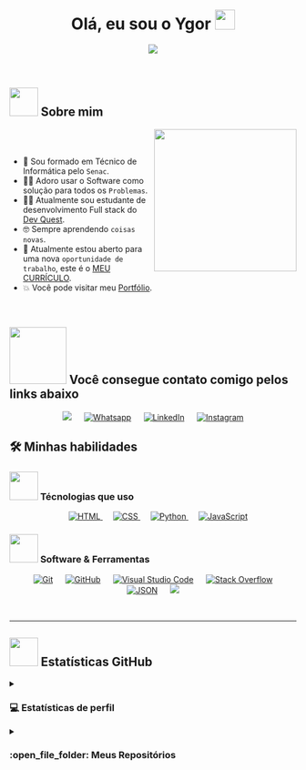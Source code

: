  
 <h1 align="center">Olá, eu sou o Ygor <img src="https://media.giphy.com/media/hvRJCLFzcasrR4ia7z/giphy.gif" width="35"></h1>
<p align="center">
  <a href="https://github.com/DenverCoder1/readme-typing-svg"><img src="https://readme-typing-svg.herokuapp.com?font=Time+New+Roman&color=%23C8BE25&size=25&center=true&vCenter=true&width=600&height=100&lines=Formado+em+Técnico+em+T.I;Estudante+de+Desenvolvimento+Full+Stack;28+anos"></a>
</p>


<br>

## <picture><img src = "https://github.com/7oSkaaa/7oSkaaa/blob/main/Images/about_me.gif?raw=true" width = 50px></picture> Sobre mim
<picture> <img align="right" src="https://github.com/7oSkaaa/7oSkaaa/blob/main/Images/Right_Side.gif?raw=true" width = 250px></picture>

<br><br>

- :school: Sou formado em Técnico de Informática pelo `Senac`.
- :technologist: Adoro usar o Software como solução para todos os `Problemas`.
- :student: Atualmente sou estudante de desenvolvimento Full stack do [Dev Quest](https://devemdobro.com/matriculas-abertas/).
- :nerd_face: Sempre aprendendo `coisas novas`.
- :thinking: Atualmente estou aberto para uma nova `oportunidade de trabalho`, este é o [MEU CURRÍCULO](https://drive.google.com/file/d/1MtzIAFqDwz2JttkGZ1Jph5eCdzEJHFkC/view?usp=drive_link).
- :boom: Você pode visitar meu [Portfólio](https://ygos-96.github.io/portfolio/).
<br>


## <picture> <img src="https://github.com/7oSkaaa/7oSkaaa/blob/main/Images/Connect-with-me.gif?raw=true" width="100px"> </picture> Você consegue contato comigo pelos links abaixo
<p align="center">
	<a href = "mailto:ygs.contato@gmail.com"><img src="https://img.shields.io/badge/gmail-%23EA4335.svg?style=plastic&logo=gmail&logoColor=white" target="_blank"></a>
	 &emsp;
	<a href="https://wa.me/11961802437"><img src="https://img.shields.io/badge/whatsapp-%2325D366.svg?style=plastic&logo=whatsapp&logoColor=white" alt="Whatsapp" target="_blank"/></a>
	 &emsp;
	<a href="https://www.linkedin.com/in/ygor-gs2006"><img src="https://img.shields.io/badge/linkedin-%230A66C2.svg?style=plastic&logo=linkedin&logoColor=white" alt="LinkedIn" target="_blank"/></a>
	 &emsp;
	<a href="https://www.instagram.com/yy60r_/" ><img src="https://img.shields.io/badge/instagram-%23E4405F.svg?style=plastic&logo=instagram&logoColor=white" alt="Instagram" target="_blank"/></a>
</p>



## 🛠️ Minhas habilidades

### <picture> <img src = "https://github.com/7oSkaaa/7oSkaaa/blob/main/Images/Front_End.gif?raw=true" width = 50px>  </picture> Técnologias que uso
<p align="center"> 
  &emsp; 
  <a href="https://www.w3.org/html/" target="_blank"> 
   <img alt="HTML" src="https://img.shields.io/badge/HTML5%20-%23E34F26.svg?style=plastic&logo=html5&logoColor=white">
  </a>   
  &emsp;
  <a href="https://www.w3schools.com/css/" target="_blank">
    <img alt="CSS" src="https://img.shields.io/badge/CSS%20-%231572B6.svg?style=plastic&logo=css3&logoColor=white">
  </a> 
  &emsp;
  <a href="https://www.python.org" target="_blank">
    <img alt="Python" src="https://img.shields.io/badge/react-%2361DAFB.svg?style=plastic&logo=React&logoColor=black">
  </a>
  &emsp;
  <a href="https://developer.mozilla.org/en-US/docs/Web/JavaScript" target="_blank"> 
     <img alt="JavaScript" src="https://img.shields.io/badge/JavaScript%20-%23F7DF1E.svg?style=plastic&logo=javascript&logoColor=black">
   </a>
</p>

 ### <picture> <img src = "https://github.com/7oSkaaa/7oSkaaa/blob/main/Images/Software_Tools.gif?raw=true" width = 50px>  </picture> Software & Ferramentas
 
<p align="center">
  &emsp;
    <a href="#"><img alt="Git" src="https://img.shields.io/badge/Git%20-%23F05033.svg?style=plastic&logo=git&logoColor=white"></a>
  &emsp;
    <a href="#"><img alt="GitHub" src="https://img.shields.io/badge/github-%23181717.svg?style=plastic&logo=github&logoColor=white"></a>
  &emsp;
      <a href="#"><img alt="Visual Studio Code" src="https://img.shields.io/badge/Visual%20Studio%20Code-0078d7.svg?style=plastic&logo=visual-studio-code&logoColor=white"></a>
  &emsp;
    <a href="#"><img alt="Stack Overflow" src="https://img.shields.io/badge/-Stack%20Overflow-FE7A16?style=plastic&logo=stack-overflow&logoColor=white"></a>
  &emsp;
    <a href="#"><img alt="JSON" img src="https://img.shields.io/badge/json-%23000000.svg?style=plastic&logo=json&logoColor=white"></a>
  &emsp;
  <a href="#"><img src="https://img.shields.io/badge/mysql-%234479A1.svg?&style=plastic&logo=mysql&logoColor=white"/></a>
</p>

<br> 

---


## <picture> <img src = "https://github.com/7oSkaaa/7oSkaaa/blob/main/Images/Statistics.gif?raw=true" width = 50px>  </picture> Estatísticas GitHub 
  
<details><summary><h3>💻 Estatísticas de perfil</h3></summary>

----
	
<p align="center">
    <a href="https://github.com/anuraghazra/github-readme-stats">
	    <img alt="ygos-96 Github Stats" src="https://github-readme-stats.vercel.app/api?username=ygos-96&show_icons=true&count_private=true&locale=en&theme=tokyonight&layout=compact" height="230px"/></a>
	  <img src="https://github-readme-stats.vercel.app/api/top-langs?username=ygos-96&langs_count=10&show_icons=true&locale=en&theme=tokyonight" alt="ygos-96" height="230px"/>
<br/>

  <b>Note:</b> As principais linguagens são apenas uma métrica das linguagens em que meu código público consiste e não refletem a experiência ou o nível de habilidade.
  </p>
</details>
	
<details><summary><h3> :open_file_folder: Meus Repositórios </h3></summary>

----
	
<div>
	<p align="center">
	<a href="https://github.com/ygos-96/listagem-pokemon">
      		<img src="https://github-readme-stats.vercel.app/api/pin/?username=ygos-96&repo=listagem-pokemon&theme=tokyonight" alt="GitHub Stats" />
    	</a>
  <p align="center">
	<a href="https://github.com/ygos-96/Selecao-personagens-marvel">
      		<img src="https://github-readme-stats.vercel.app/api/pin/?username=ygos-96&repo=Selecao-personagens-marvel&theme=tokyonight" alt="GitHub Stats" />
    	</a>
	<a href="https://github.com/ygos-96/desafio-css-huddle">
      		<img src="https://github-readme-stats.vercel.app/api/pin/?username=ygos-96&repo=desafio-css-huddle&theme=tokyonight" alt="GitHub Stats" />
    	</a>
    	<a href="https://github.com/ygos-96/agencia-xyz">
      		<img src="https://github-readme-stats.vercel.app/api/pin/?username=ygos-96&repo=agencia-xyz&theme=tokyonight" alt="GitHub Stats" />
    	</a>
    	<a href="https://github.com/ygos-96/jogo-do-mario">
      		<img src="https://github-readme-stats.vercel.app/api/pin/?username=ygos-96&repo=jogo-do-mario&theme=tokyonight" alt="GitHub Stats" />
    	</a>
    	<a href="https://github.com/ygos-96/nft-card">
      		<img src="https://github-readme-stats.vercel.app/api/pin/?username=ygos-96&repo=nft-card&theme=tokyonight" alt="GitHub Stats" />
    	</a>
	<a href="https://github.com/ygos-96/horas-do-dia">
      		<img src="https://github-readme-stats.vercel.app/api/pin/?username=ygos-96&repo=horas-do-dia&theme=tokyonight" alt="GitHub Stats" />
    	</a>
	<a href="https://github.com/ygos-96/menu-thebank">
      		<img src="https://github-readme-stats.vercel.app/api/pin/?username=ygos-96&repo=menu-thebank&theme=tokyonight" alt="GitHub Stats" />
    	</a>
	<a href="projeto-slider-pokemon">
      		<img src="https://github-readme-stats.vercel.app/api/pin/?username=ygos-96&repo=projeto-slider-pokemon&theme=tokyonight" alt="GitHub Stats" />
    	</a>
	</details>

